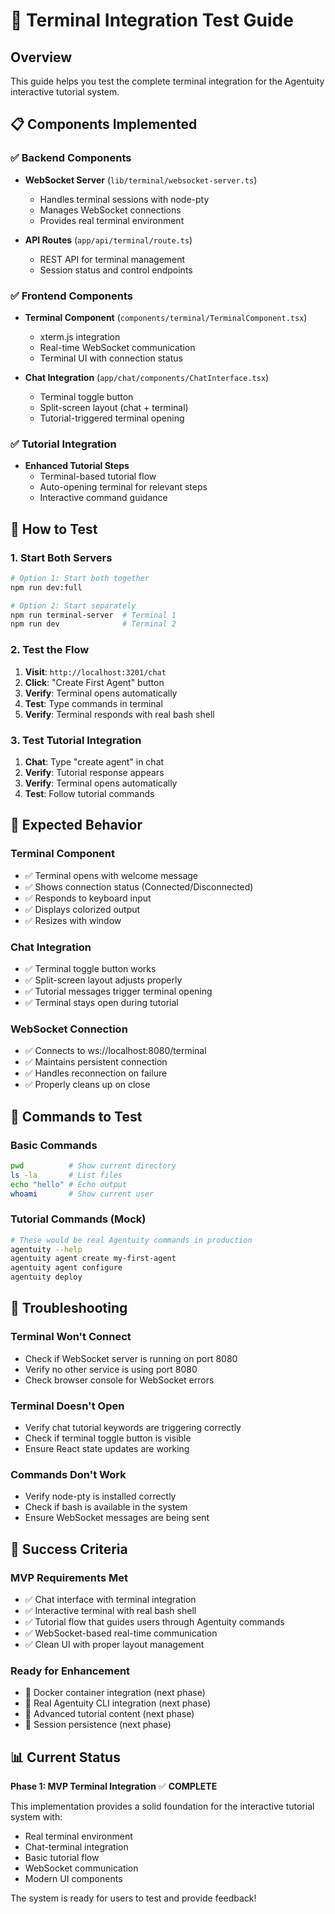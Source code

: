 # 🧪 Terminal Integration Test Guide

## Overview
This guide helps you test the complete terminal integration for the Agentuity interactive tutorial system.

## 📋 Components Implemented

### ✅ Backend Components
- **WebSocket Server** (`lib/terminal/websocket-server.ts`)
  - Handles terminal sessions with node-pty
  - Manages WebSocket connections
  - Provides real terminal environment

- **API Routes** (`app/api/terminal/route.ts`)
  - REST API for terminal management
  - Session status and control endpoints

### ✅ Frontend Components
- **Terminal Component** (`components/terminal/TerminalComponent.tsx`)
  - xterm.js integration
  - Real-time WebSocket communication
  - Terminal UI with connection status

- **Chat Integration** (`app/chat/components/ChatInterface.tsx`)
  - Terminal toggle button
  - Split-screen layout (chat + terminal)
  - Tutorial-triggered terminal opening

### ✅ Tutorial Integration
- **Enhanced Tutorial Steps**
  - Terminal-based tutorial flow
  - Auto-opening terminal for relevant steps
  - Interactive command guidance

## 🚀 How to Test

### 1. Start Both Servers
```bash
# Option 1: Start both together
npm run dev:full

# Option 2: Start separately
npm run terminal-server  # Terminal 1
npm run dev              # Terminal 2
```

### 2. Test the Flow
1. **Visit**: `http://localhost:3201/chat`
2. **Click**: "Create First Agent" button
3. **Verify**: Terminal opens automatically
4. **Test**: Type commands in terminal
5. **Verify**: Terminal responds with real bash shell

### 3. Test Tutorial Integration
1. **Chat**: Type "create agent" in chat
2. **Verify**: Tutorial response appears
3. **Verify**: Terminal opens automatically
4. **Test**: Follow tutorial commands

## 🎯 Expected Behavior

### Terminal Component
- ✅ Terminal opens with welcome message
- ✅ Shows connection status (Connected/Disconnected)
- ✅ Responds to keyboard input
- ✅ Displays colorized output
- ✅ Resizes with window

### Chat Integration
- ✅ Terminal toggle button works
- ✅ Split-screen layout adjusts properly
- ✅ Tutorial messages trigger terminal opening
- ✅ Terminal stays open during tutorial

### WebSocket Connection
- ✅ Connects to ws://localhost:8080/terminal
- ✅ Maintains persistent connection
- ✅ Handles reconnection on failure
- ✅ Properly cleans up on close

## 🔧 Commands to Test

### Basic Commands
```bash
pwd          # Show current directory
ls -la       # List files
echo "hello" # Echo output
whoami       # Show current user
```

### Tutorial Commands (Mock)
```bash
# These would be real Agentuity commands in production
agentuity --help
agentuity agent create my-first-agent
agentuity agent configure
agentuity deploy
```

## 🐛 Troubleshooting

### Terminal Won't Connect
- Check if WebSocket server is running on port 8080
- Verify no other service is using port 8080
- Check browser console for WebSocket errors

### Terminal Doesn't Open
- Verify chat tutorial keywords are triggering correctly
- Check if terminal toggle button is visible
- Ensure React state updates are working

### Commands Don't Work
- Verify node-pty is installed correctly
- Check if bash is available in the system
- Ensure WebSocket messages are being sent

## 🎉 Success Criteria

### MVP Requirements Met
- ✅ Chat interface with terminal integration
- ✅ Interactive terminal with real bash shell
- ✅ Tutorial flow that guides users through Agentuity commands
- ✅ WebSocket-based real-time communication
- ✅ Clean UI with proper layout management

### Ready for Enhancement
- 🔄 Docker container integration (next phase)
- 🔄 Real Agentuity CLI integration (next phase)
- 🔄 Advanced tutorial content (next phase)
- 🔄 Session persistence (next phase)

## 📊 Current Status

**Phase 1: MVP Terminal Integration** ✅ **COMPLETE**

This implementation provides a solid foundation for the interactive tutorial system with:
- Real terminal environment
- Chat-terminal integration
- Basic tutorial flow
- WebSocket communication
- Modern UI components

The system is ready for users to test and provide feedback! 